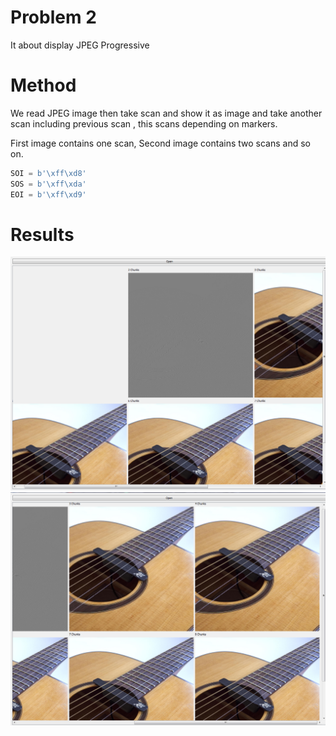 # Problem 2
It about display JPEG Progressive

# Method 
We read JPEG image then take scan and show it as image and take another scan including previous scan , this scans depending on markers.

First image contains one scan, Second image contains two scans and so on.

```python
SOI = b'\xff\xd8'
SOS = b'\xff\xda'
EOI = b'\xff\xd9'
```
# Results
![no.1](1.PNG)
![no.2](2.PNG)